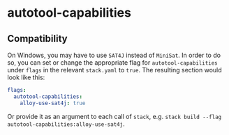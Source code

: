 # autotool-capabilities

## Compatibility

On Windows, you may have to use `SAT4J` instead of `MiniSat`.
In order to do so, you can set or change the appropriate flag for
`autotool-capabilities` under `flags` in the relevant `stack.yaml` to `true`.
The resulting section would look like this:

``` yaml
flags:
  autotool-capabilities:
    alloy-use-sat4j: true
```

Or provide it as an argument to each call of `stack`, e.g. `stack build --flag autotool-capabilities:alloy-use-sat4j`.
